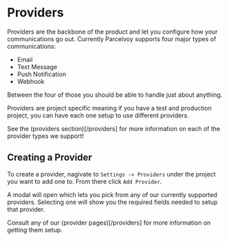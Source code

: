 # Providers
Providers are the backbone of the product and let you configure how your communications go out. Currently Parcelvoy supports four major types of communications:
- Email
- Text Message
- Push Notification
- Webhook

Between the four of those you should be able to handle just about anything.

Providers are project specific meaning if you have a test and production project, you can have each one setup to use different providers.

<Tip>See the (providers section)[/providers] for more information on each of the provider types we support!</Tip>

## Creating a Provider
To create a provider, nagivate to `Settings -> Providers` under the project you want to add one to. From there click `Add Provider`.

A modal will open which lets you pick from any of our currently supported providers. Selecting one will show you the required fields needed to setup that provider.

Consult any of our (provider pages)[/providers] for more information on getting them setup.

